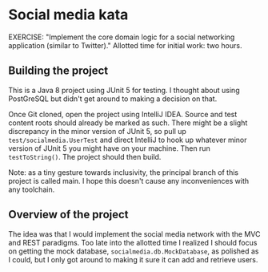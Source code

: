 # Social media kata

EXERCISE: "Implement the core domain logic for a social networking application 
(similar to Twitter)." Allotted time for initial work: two hours.

## Building the project

This is a Java 8 project using JUnit 5 for testing. I thought about using 
PostGreSQL but didn't get around to making a decision on that.

Once Git cloned, open the project using IntelliJ IDEA. Source and test content 
roots should already be marked as such. There might be a slight discrepancy in 
the minor version of JUnit 5, so pull up `test/socialmedia.UserTest` and direct 
IntelliJ to hook up whatever minor version of JUnit 5 you might have on your 
machine. Then run `testToString()`. The project should then build.

Note: as a tiny gesture towards inclusivity, the principal branch of this 
project is called main. I hope this doesn't cause any inconveniences with any 
toolchain.

## Overview of the project

The idea was that I would implement the social media network with the MVC and 
REST paradigms. Too late into the allotted time I realized I should focus on 
getting the mock database, `socialmedia.db.MockDatabase`, as polished as I 
could, but I only got around to making it sure it can add and retrieve users. 
